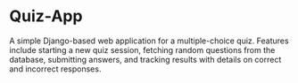 # Quiz-App
A simple Django-based web application for a multiple-choice quiz. Features include starting a new quiz session, fetching random questions from the database, submitting answers, and tracking results with details on correct and incorrect responses.
